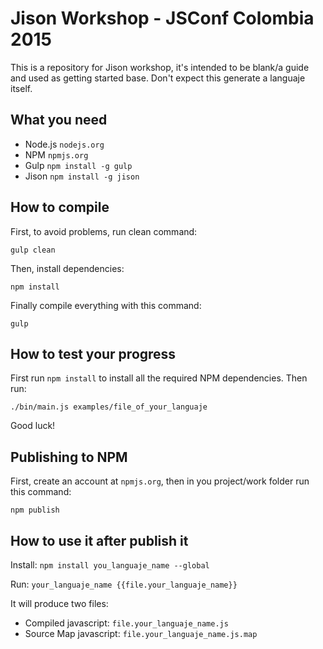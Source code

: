 # Jison Workshop - JSConf Colombia 2015

This is a repository for Jison workshop, it's intended to be blank/a guide and used as getting started base. Don't expect this generate a languaje itself.

## What you need

* Node.js `nodejs.org`
* NPM `npmjs.org`
* Gulp `npm install -g gulp`
* Jison `npm install -g jison`

## How to compile

First, to avoid problems, run clean command:

`gulp clean`

Then, install dependencies:

`npm install`

Finally compile everything with this command:

`gulp`

## How to test your progress

First run `npm install` to install all the required NPM dependencies. Then run:

`./bin/main.js examples/file_of_your_languaje`

Good luck!

## Publishing to NPM

First, create an account at `npmjs.org`, then in you project/work folder run this command:

`npm publish`

## How to use it after publish it

Install: `npm install you_languaje_name --global`

Run: `your_languaje_name {{file.your_languaje_name}}`

It will produce two files:

* Compiled javascript: `file.your_languaje_name.js`
* Source Map javascript: `file.your_languaje_name.js.map`

